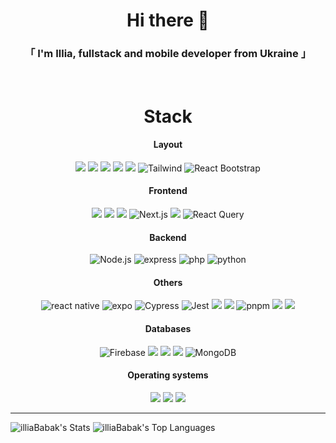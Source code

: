 <h1 align='center' color='white'>Hi there 👋</h1>
<h3 align='center' color='white'>「 I'm Illia, fullstack and mobile developer from Ukraine 」</h3><br>

<div align='center'>
  <h1>Stack</h1>
  
  <div>
    <h4>Layout</h4>
    <img src="https://img.shields.io/badge/-HTML5-E34F26?style=for-the-badge&logo=HTML5&logoColor=white&logoWidth=10" alt=" " />
    <img src="https://img.shields.io/badge/-CSS3-1572B6?style=for-the-badge&logo=CSS3&logoColor=white&logoWidth=10" alt=" " />
    <img src="https://img.shields.io/badge/-Scss-CC6699?style=for-the-badge&logo=Sass&logoColor=white&logoWidth=10" alt=" " />
    <img src="https://img.shields.io/badge/Less-1D365D?style=for-the-badge&logo=Less&logoColor=white&logoWidth=10" alt=" " />
    <img src="https://img.shields.io/badge/-Bootstrap-7952B3?style=for-the-badge&logo=Bootstrap&logoColor=white&logoWidth=10" alt=" " />
    <img src="https://img.shields.io/badge/Tailwind-06B6D4?style=for-the-badge&logo=Tailwindcss&logoColor=fff&logoWidth=10" alt="Tailwind" />
<img src="https://img.shields.io/badge/React%20Bootstrap-white?style=for-the-badge&logo=reactbootstrap&logoColor=41E0FD" alt="React Bootstrap" />
    </div>

  <div>
    <h4>Frontend</h4>
   <img src="https://img.shields.io/badge/-JavaScript-F7DF1E?style=for-the-badge&logo=JavaScript&logoColor=white&logoWidth=10" alt=" " />
   <img src="https://img.shields.io/badge/-TypeScript-3178C6?style=for-the-badge&logo=TypeScript&logoColor=white&logoWidth=10" alt=" " />
   <img src="https://img.shields.io/badge/-React-61DAFB?style=for-the-badge&logo=React&logoColor=white&logoWidth=10" alt=" " />
    <img src="https://img.shields.io/badge/Next.js-black?style=for-the-badge&logo=nextdotjs" alt="Next.js" />
   <img src="https://img.shields.io/badge/Redux-764ABC?style=for-the-badge&logo=Redux&logoColor=white&logoWidth=10" alt=" " />
   <img src="https://img.shields.io/badge/React%20Query-white?style=for-the-badge&logo=reactquery&logoColor=FF4154" alt="React Query" />

  </div>

  <div>
    <h4>Backend</h4>
        <img src="https://img.shields.io/badge/Node.js-gray?style=for-the-badge&logo=Node.js&logoColor=5FA04E" alt="Node.js" />
    <img src="https://img.shields.io/badge/express-white?style=for-the-badge&logo=express&logoColor=000000" alt="express" />
   <img src="https://img.shields.io/badge/php-purple?style=for-the-badge&logo=PHP&logoColor=white&logoWidth=10" alt="php" />
    <img src="https://img.shields.io/badge/python-1572B6?style=for-the-badge&logo=Python&logoColor=white&logoWidth=10" alt="python" />
  </div>

  <div>
    <h4>Others</h4>
    <img src="https://img.shields.io/badge/react%20native-gray?style=for-the-badge&logo=react" alt="react native" />
    <img src="https://img.shields.io/badge/expo-white?style=for-the-badge&logo=expo&logoColor=black" alt="expo" />
       <img src="https://img.shields.io/badge/Cypress-69D3A7?style=for-the-badge&logo=Cypress&logoColor=white&logoWidth=10" alt="Cypress" />
    <img src="https://img.shields.io/badge/Jest-white?style=for-the-badge&logo=Jest&logoColor=C21325" alt="Jest" />
    <img src="https://img.shields.io/badge/Npm-CB3837?style=for-the-badge&logo=Npm&logoColor=white&logoWidth=10" alt=" " />
    <img src="https://img.shields.io/badge/Yarn-2C8EBB?style=for-the-badge&logo=Yarn&logoColor=white&logoWidth=10" alt=" " />
    <img src="https://img.shields.io/badge/pnpm-F69220?style=for-the-badge&logo=pnpm&logoColor=fff&logoWidth=10" alt="pnpm" />
    <img src="https://img.shields.io/badge/Axios-5A29E4?style=for-the-badge&logo=Axios&logoColor=white&logoWidth=10" alt=" " />
    <img src="https://img.shields.io/badge/-Git-F05032?style=for-the-badge&logo=Git&logoColor=white&logoWidth=10" alt=" " />
  </div>

  <div>
    <h4>Databases</h4>
    <img src="https://img.shields.io/badge/Firebase-DD2C00?style=for-the-badge&logo=Firebase&logoColor=white&logoWidth=10" alt="Firebase" />
     <img src="https://img.shields.io/badge/Supabase-3FCF8E?style=for-the-badge&logo=Supabase&logoColor=white&logoWidth=10" alt=" " />
    <img src="https://img.shields.io/badge/MySQL-4479A1?style=for-the-badge&logo=MySQL&logoColor=white&logoWidth=10" alt=" " />
    <img src="https://img.shields.io/badge/PostgreSQL-4169E1?style=for-the-badge&logo=PostgreSQL&logoColor=white&logoWidth=10" alt=" " />
    <img src="https://img.shields.io/badge/MongoDB-black?style=for-the-badge&logo=MongoDB&logoColor=47A248" alt="MongoDB" />
  </div>
 
  <div>
    <h4>Operating systems</h4>
    <img src="https://img.shields.io/badge/Windows-0078D4?style=for-the-badge&logo=Windows&logoColor=white&logoWidth=10" alt=" " />
    <img src="https://img.shields.io/badge/macOs-000000?style=for-the-badge&logo=macOs&logoColor=white&logoWidth=10" alt=" " />
    <img src="https://img.shields.io/badge/Linux-FCC624?style=for-the-badge&logo=Linux&logoColor=white&logoWidth=10" alt=" " />
  </div>
   
  ---
</div>

![illiaBabak's Stats](https://github-readme-stats.vercel.app/api?username=illiaBabak&theme=tokyonight&show_icons=true&hide_border=true&count_private=false)
![illiaBabak's Top Languages](https://github-readme-stats.vercel.app/api/top-langs/?username=illiaBabak&theme=tokyonight&show_icons=true&hide_border=true&layout=compact)



